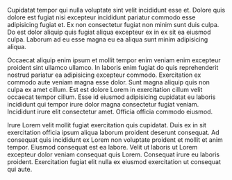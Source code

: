 Cupidatat tempor qui nulla voluptate sint velit incididunt esse et. Dolore quis dolore est fugiat nisi excepteur incididunt pariatur commodo esse adipisicing fugiat et. Ex non consectetur fugiat non minim sunt duis culpa. Do est dolor aliquip quis fugiat aliqua excepteur ex in ex sit ea eiusmod culpa. Laborum ad eu esse magna eu ea aliqua sunt minim adipisicing aliqua.

Occaecat aliquip enim ipsum et mollit tempor enim veniam enim excepteur proident sint ullamco ullamco. In laboris enim fugiat do quis reprehenderit nostrud pariatur ea adipisicing excepteur commodo. Exercitation ex commodo aute veniam magna esse dolor. Sunt magna aliquip quis non culpa ex amet cillum. Est est dolore Lorem in exercitation cillum velit occaecat tempor cillum. Esse id eiusmod adipisicing cupidatat eu laboris incididunt qui tempor irure dolor magna consectetur fugiat veniam. Incididunt irure elit consectetur amet. Officia officia commodo eiusmod.

Irure Lorem velit mollit fugiat exercitation quis cupidatat. Duis ex in sit exercitation officia ipsum aliqua laborum proident deserunt consequat. Ad consequat quis incididunt ex Lorem non voluptate proident et mollit et anim tempor. Eiusmod consequat est ea labore. Velit ut laboris ut Lorem excepteur dolor veniam consequat quis Lorem. Consequat irure eu laboris proident. Exercitation fugiat elit nulla ex eiusmod exercitation ut consequat qui aute.